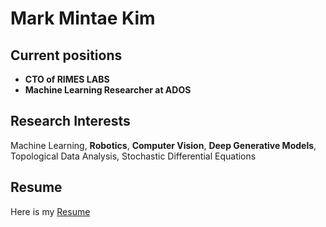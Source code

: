 # Mark Mintae Kim

## Current positions
- **CTO of RIMES LABS**  
- **Machine Learning Researcher at ADOS**

## Research Interests
Machine Learning, **Robotics**, **Computer Vision**, **Deep Generative Models**, Topological Data Analysis, Stochastic Differential Equations  

## Resume
Here is my [Resume](./Resume_Mark_Mintae_Kim.pdf)
